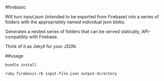#firebasic

Will turn input.json (intended to be exported from Firebase) into a series of folders with the appropriately named individual json blobs.

Generates a nested series of folders that can be served statically, API-compatibly with Firebase.

Think of it as Jekyll for your JSON.

##usage

`bundle install`

`ruby firebasic.rb input-file.json output-directory`
